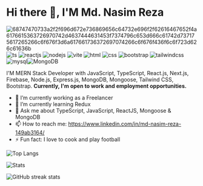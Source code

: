 # Hi there 👋, I'M Md. Nasim Reza

![68747470733a2f2f696d672e736869656c64732e696f2f62616467652f4a6176615363726970742d4637444631453f7374796c653d666c61742d737175617265266c6f676f3d6a617661736372697074266c6f676f436f6c6f723d626c61636b](https://github.com/nasimit2020/nasimit2020/assets/61214781/39777689-5b2d-4815-87c5-33bd09961ad6) ![ts](https://github.com/nasimit2020/nasimit2020/assets/61214781/77b4e5fc-0152-4e55-90e5-911c6a2ece41) ![reactjs](https://github.com/nasimit2020/nasimit2020/assets/61214781/bfb03a37-58bf-421a-ad95-6befee82402b) ![nodejs](https://github.com/nasimit2020/nasimit2020/assets/61214781/fe5d8c9a-42fb-4e80-a7b8-92223c1e1695) ![vite](https://github.com/nasimit2020/nasimit2020/assets/61214781/af5c9181-2f87-488f-b77a-e0b0221dddcb) ![html](https://github.com/nasimit2020/nasimit2020/assets/61214781/72861951-40b6-46c2-b8ae-28d2f29023b2) ![css](https://github.com/nasimit2020/nasimit2020/assets/61214781/fbd582a3-bdb1-44e4-9607-7b94cf3075d8) ![bootstrap](https://github.com/nasimit2020/nasimit2020/assets/61214781/a87d1493-e06d-4221-9a0f-1950dc743d58) ![tailwindcss](https://github.com/nasimit2020/nasimit2020/assets/61214781/a8d7e272-dfd7-4790-b770-6665102fe753) ![mysql](https://github.com/nasimit2020/nasimit2020/assets/61214781/11a2fc32-c577-4ad1-89ac-a03ba97acc09)![MongoDB](https://img.shields.io/badge/MongoDB-%234ea94b.svg?style=for-the-badge&logo=mongodb&logoColor=white)

I'M MERN Stack Developer with JavaScript, TypeScript, React.js, Next.js, Firebase, Node.js, Express.js, MongoDB, Mongoose, Tailwind CSS, Bootstrap. <strong> Currently, I'm open to work and employment opportunities.</strong>

- 🔭 I’m currently working as a Freelancer 
- 🌱 I’m currently learning Redux 
- 💬 Ask me about TypeScript, JavaScript, ReactJS, Mongoose & MongoDB 
- 📫 How to reach me: https://www.linkedin.com/in/md-nasim-reza-149ab3164/ 
- ⚡ Fun fact: I love to cook and play football 

![Top Langs](https://github-readme-stats.vercel.app/api/top-langs/?username=nasimit2020&theme=tokyonight)

![Stats](https://github-readme-stats.vercel.app/api?username=nasimit2020&show_icons=true&theme=tokyonight)

![GitHub streak stats](https://streak-stats.demolab.com/?user=nasimit2020&theme=tokyonight)  















<!--
**nasimit2020/nasimit2020** is a ✨ _special_ ✨ repository because its `README.md` (this file) appears on your GitHub profile.

Here are some ideas to get you started:

- 🔭 I’m currently working on ...
- 🌱 I’m currently learning ...
- 👯 I’m looking to collaborate on ...
- 🤔 I’m looking for help with ...
- 💬 Ask me about ...
- 📫 How to reach me: ...
- 😄 Pronouns: ...
- ⚡ Fun fact: ...
-->
